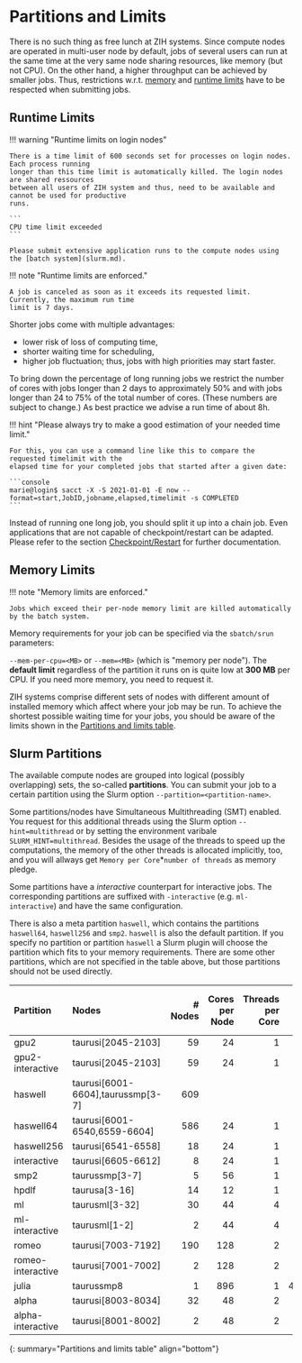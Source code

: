 # Partitions and Limits

There is no such thing as free lunch at ZIH systems. Since compute nodes are operated in multi-user
node by default, jobs of several users can run at the same time at the very same node sharing
resources, like memory (but not CPU). On the other hand, a higher throughput can be achieved by
smaller jobs. Thus, restrictions w.r.t. [memory](#memory-limits) and
[runtime limits](#runtime-limits) have to be respected when submitting jobs.

## Runtime Limits

!!! warning "Runtime limits on login nodes"

    There is a time limit of 600 seconds set for processes on login nodes. Each process running
    longer than this time limit is automatically killed. The login nodes are shared ressources
    between all users of ZIH system and thus, need to be available and cannot be used for productive
    runs.

    ```
    CPU time limit exceeded
    ```

    Please submit extensive application runs to the compute nodes using the [batch system](slurm.md).

!!! note "Runtime limits are enforced."

    A job is canceled as soon as it exceeds its requested limit. Currently, the maximum run time
    limit is 7 days.

Shorter jobs come with multiple advantages:

- lower risk of loss of computing time,
- shorter waiting time for scheduling,
- higher job fluctuation; thus, jobs with high priorities may start faster.

To bring down the percentage of long running jobs we restrict the number of cores with jobs longer
than 2 days to approximately 50% and with jobs longer than 24 to 75% of the total number of cores.
(These numbers are subject to change.) As best practice we advise a run time of about 8h.

!!! hint "Please always try to make a good estimation of your needed time limit."

    For this, you can use a command line like this to compare the requested timelimit with the
    elapsed time for your completed jobs that started after a given date:

    ```console
    marie@login$ sacct -X -S 2021-01-01 -E now --format=start,JobID,jobname,elapsed,timelimit -s COMPLETED
    ```

Instead of running one long job, you should split it up into a chain job. Even applications that are
not capable of checkpoint/restart can be adapted. Please refer to the section
[Checkpoint/Restart](../jobs_and_resources/checkpoint_restart.md) for further documentation.

## Memory Limits

!!! note "Memory limits are enforced."

    Jobs which exceed their per-node memory limit are killed automatically by the batch system.

Memory requirements for your job can be specified via the `sbatch/srun` parameters:

`--mem-per-cpu=<MB>` or `--mem=<MB>` (which is "memory per node"). The **default limit** regardless
of the partition it runs on is quite low at **300 MB** per CPU. If you need more memory, you need
to request it.

ZIH systems comprise different sets of nodes with different amount of installed memory which affect
where your job may be run. To achieve the shortest possible waiting time for your jobs, you should
be aware of the limits shown in the
[Partitions and limits table](../jobs_and_resources/partitions_and_limits.md#slurm-partitions).

## Slurm Partitions

The available compute nodes are grouped into logical (possibly overlapping) sets, the so-called
**partitions**. You can submit your job to a certain partition using the Slurm option
`--partition=<partition-name>`.

Some partitions/nodes have Simultaneous Multithreading (SMT) enabled. You request for this
additional threads using the Slurm option `--hint=multithread` or by setting the environment
varibale `SLURM_HINT=multithread`. Besides the usage of the threads to speed up the computations,
the memory of the other threads is allocated implicitly, too, and you will allways get
`Memory per Core`*`number of threads` as memory pledge.

Some partitions have a *interactive* counterpart for interactive jobs. The corresponding partitions
are suffixed with `-interactive` (e.g. `ml-interactive`) and have the same configuration.

There is also a meta partition `haswell`, which contains the partitions `haswell64`,
`haswell256` and `smp2`. `haswell` is also the default partition. If you specify no partition or
partition `haswell` a Slurm plugin will choose the partition which fits to your memory requirements.
There are some other partitions, which are not specified in the table above, but those partitions
should not be used directly.

<!-- partitions_and_limits_table -->
| Partition | Nodes | # Nodes | Cores per Node | Threads per Core | Memory per Node [in MB] | Memory per Core [in MB] | GPUs per Node
|:--------|:------|--------:|---------------:|------------:|------------:|--------------:|--------------:|
| gpu2 | taurusi[2045-2103] | 59 | 24 | 1 | 62,000 | 2,583 | 4 |
| gpu2-interactive | taurusi[2045-2103] | 59 | 24 | 1 | 62,000 | 2,583 | 4 |
| haswell | taurusi[6001-6604],taurussmp[3-7] | 609 |   |   |   |   |   |
| haswell64 | taurusi[6001-6540,6559-6604] | 586 | 24 | 1 | 61,000 | 2,541 |    |
| haswell256 | taurusi[6541-6558] | 18 | 24 | 1 | 254,000 | 10,583 |    |
| interactive | taurusi[6605-6612] | 8 | 24 | 1 | 61,000 | 2,541 |    |
| smp2 | taurussmp[3-7] | 5 | 56 | 1 | 2,044,000 | 36,500 |    |
| hpdlf | taurusa[3-16] | 14 | 12 | 1 | 95,000 | 7,916 | 3 |
| ml | taurusml[3-32] | 30 | 44 | 4 | 254,000 | 1,443 | 6 |
| ml-interactive | taurusml[1-2] | 2 | 44 | 4 | 254,000 | 1,443 | 6 |
| romeo | taurusi[7003-7192] | 190 | 128 | 2 | 505,000 | 1,972 |    |
| romeo-interactive | taurusi[7001-7002] | 2 | 128 | 2 | 505,000 | 1,972 |    |
| julia | taurussmp8 | 1 | 896 | 1 | 48,390,000 | 54,006 |    |
| alpha | taurusi[8003-8034] | 32 | 48 | 2 | 990,000 | 10,312 | 8 |
| alpha-interactive | taurusi[8001-8002] | 2 | 48 | 2 | 990,000 | 10,312 | 8 |
{: summary="Partitions and limits table" align="bottom"}

